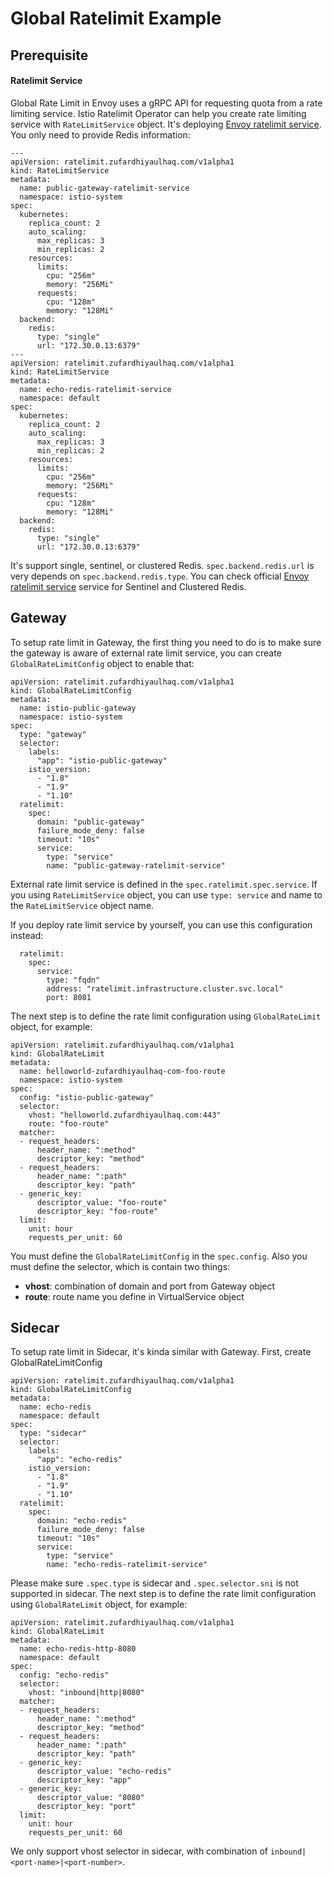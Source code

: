 # Global Ratelimit Example

## Prerequisite
#### Ratelimit Service
Global Rate Limit in Envoy uses a gRPC API for requesting quota from a rate limiting service. Istio Ratelimit Operator can help you create rate limiting service with `RateLimitService` object. It's deploying [Envoy ratelimit service](https://github.com/envoyproxy/ratelimit). You only need to provide Redis information:

```
---
apiVersion: ratelimit.zufardhiyaulhaq.com/v1alpha1
kind: RateLimitService
metadata:
  name: public-gateway-ratelimit-service
  namespace: istio-system
spec:
  kubernetes:
    replica_count: 2
    auto_scaling:
      max_replicas: 3
      min_replicas: 2
    resources:
      limits:
        cpu: "256m"
        memory: "256Mi"
      requests:
        cpu: "128m"
        memory: "128Mi"     
  backend:
    redis:
      type: "single"
      url: "172.30.0.13:6379"
---
apiVersion: ratelimit.zufardhiyaulhaq.com/v1alpha1
kind: RateLimitService
metadata:
  name: echo-redis-ratelimit-service
  namespace: default
spec:
  kubernetes:
    replica_count: 2
    auto_scaling:
      max_replicas: 3
      min_replicas: 2
    resources:
      limits:
        cpu: "256m"
        memory: "256Mi"
      requests:
        cpu: "128m"
        memory: "128Mi"     
  backend:
    redis:
      type: "single"
      url: "172.30.0.13:6379"
```

It's support single, sentinel, or clustered Redis. `spec.backend.redis.url` is very depends on `spec.backend.redis.type`. You can check official [Envoy ratelimit service](https://github.com/envoyproxy/ratelimit#redis-type) service for Sentinel and Clustered Redis.

## Gateway
To setup rate limit in Gateway, the first thing you need to do is to make sure the gateway is aware of external rate limit service, you can create `GlobalRateLimitConfig` object to enable that:

```
apiVersion: ratelimit.zufardhiyaulhaq.com/v1alpha1
kind: GlobalRateLimitConfig
metadata:
  name: istio-public-gateway
  namespace: istio-system
spec:
  type: "gateway"
  selector:
    labels:
      "app": "istio-public-gateway"
    istio_version:
      - "1.8"
      - "1.9"
      - "1.10"
  ratelimit:
    spec:
      domain: "public-gateway"
      failure_mode_deny: false
      timeout: "10s"
      service:
        type: "service"
        name: "public-gateway-ratelimit-service"
```

External rate limit service is defined in the `spec.ratelimit.spec.service`. If you using `RateLimitService` object, you can use `type: service` and name to the `RateLimitService` object name.

If you deploy rate limit service by yourself, you can use this configuration instead:
```
  ratelimit:
    spec:
      service:
        type: "fqdn"
        address: "ratelimit.infrastructure.cluster.svc.local"
        port: 8081
```

The next step is to define the rate limit configuration using `GlobalRateLimit` object, for example:

```
apiVersion: ratelimit.zufardhiyaulhaq.com/v1alpha1
kind: GlobalRateLimit
metadata:
  name: helloworld-zufardhiyaulhaq-com-foo-route
  namespace: istio-system
spec:
  config: "istio-public-gateway"
  selector:
    vhost: "helloworld.zufardhiyaulhaq.com:443"
    route: "foo-route"
  matcher:
  - request_headers:
      header_name: ":method"
      descriptor_key: "method"
  - request_headers:
      header_name: ":path"
      descriptor_key: "path"
  - generic_key:
      descriptor_value: "foo-route"
      descriptor_key: "foo-route"
  limit:
    unit: hour
    requests_per_unit: 60
```

You must define the `GlobalRateLimitConfig` in the `spec.config`. Also you must define the selector, which is contain two things:
- **vhost**: combination of domain and port from Gateway object
- **route**: route name you define in VirtualService object

## Sidecar
To setup rate limit in Sidecar, it's kinda similar with Gateway. First, create GlobalRateLimitConfig

```
apiVersion: ratelimit.zufardhiyaulhaq.com/v1alpha1
kind: GlobalRateLimitConfig
metadata:
  name: echo-redis
  namespace: default
spec:
  type: "sidecar"
  selector:
    labels:
      "app": "echo-redis"
    istio_version:
      - "1.8"
      - "1.9"
      - "1.10"
  ratelimit:
    spec:
      domain: "echo-redis"
      failure_mode_deny: false
      timeout: "10s"
      service:
        type: "service"
        name: "echo-redis-ratelimit-service"
```

Please make sure `.spec.type` is sidecar and `.spec.selector.sni` is not supported in sidecar. The next step is to define the rate limit configuration using `GlobalRateLimit` object, for example:

```
apiVersion: ratelimit.zufardhiyaulhaq.com/v1alpha1
kind: GlobalRateLimit
metadata:
  name: echo-redis-http-8080
  namespace: default
spec:
  config: "echo-redis"
  selector:
    vhost: "inbound|http|8080"
  matcher:
  - request_headers:
      header_name: ":method"
      descriptor_key: "method"
  - request_headers:
      header_name: ":path"
      descriptor_key: "path"
  - generic_key:
      descriptor_value: "echo-redis"
      descriptor_key: "app"
  - generic_key:
      descriptor_value: "8080"
      descriptor_key: "port"
  limit:
    unit: hour
    requests_per_unit: 60
```

We only support vhost selector in sidecar, with combination of `inbound|<port-name>|<port-number>`.
